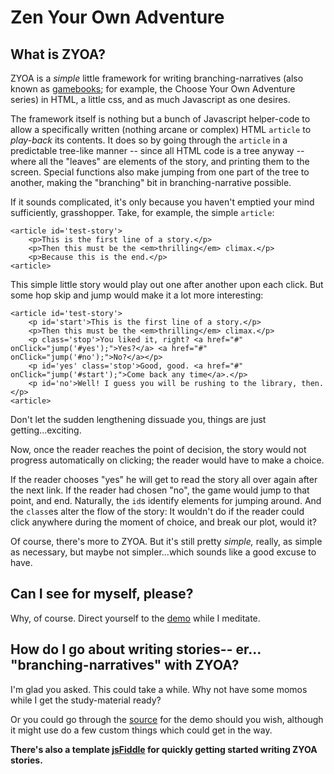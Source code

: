 Zen Your Own Adventure
======================



What is ZYOA?
-------------

ZYOA is a _simple_ little framework for writing branching-narratives (also known as [gamebooks][]; for example, the Choose Your Own Adventure series) in HTML, a little css, and as much Javascript as one desires.

The framework itself is nothing but a bunch of Javascript helper-code to allow a specifically written (nothing arcane or complex) HTML `article` to _play-back_ its contents. It does so by going through the `article` in a predictable tree-like manner -- since all HTML code is a tree anyway -- where all the "leaves" are elements of the story, and printing them to the screen. Special functions also make jumping from one part of the tree to another, making the "branching" bit in branching-narrative possible. 

If it sounds complicated, it's only because you haven't emptied your mind sufficiently, grasshopper. Take, for example, the simple `article`:

    <article id='test-story'>
        <p>This is the first line of a story.</p>
        <p>Then this must be the <em>thrilling</em> climax.</p>
        <p>Because this is the end.</p>
    <article>
    
This simple little story would play out one after another upon each click. But some hop skip and jump would make it a lot more interesting:

    <article id='test-story'>
        <p id='start'>This is the first line of a story.</p>
        <p>Then this must be the <em>thrilling</em> climax.</p>
        <p class='stop'>You liked it, right? <a href="#" onClick="jump('#yes');">Yes?</a> <a href="#" onClick="jump('#no');">No?</a></p>
        <p id='yes' class='stop'>Good, good. <a href="#" onClick="jump('#start');">Come back any time</a>.</p>
        <p id='no'>Well! I guess you will be rushing to the library, then.</p>
    <article>
    
Don't let the sudden lengthening dissuade you, things are just getting...exciting.

Now, once the reader reaches the point of decision, the story would not progress automatically on clicking; the reader would have to make a choice. 

If the reader chooses "yes" he will get to read the story all over again after the next link. If the reader had chosen "no", the game would jump to that point, and end. Naturally, the `id`s identify elements for jumping around. And the `class`es alter the flow of the story: It wouldn't do if the reader could click anywhere during the moment of choice, and break our plot, would it?

Of course, there's more to ZYOA. But it's still pretty _simple,_ really, as simple as necessary, but maybe not simpler...which sounds like a good excuse to have.



Can I see for myself, please?
-----------------------------

Why, of course. Direct yourself to the [demo][] while I meditate.



How do I go about writing stories-- er... "branching-narratives" with ZYOA?
---------------------------------------------------------------------------

I'm glad you asked. This could take a while. Why not have some momos while I get the study-material ready? 

Or you could go through the [source][] for the demo should you wish, although it might use do a few custom things which could get in the way.

**There's also a template [jsFiddle][] for quickly getting started writing ZYOA stories.**



[gamebooks]:    http://en.wikipedia.org/wiki/Gamebook                   "The Wikipedia article for gamebooks."
[demo]:         http://5310.github.com/zyoa/                            "A demo story written using ZYOA."
[source]:       https://github.com/5310/zyoa/blob/master/index.html     "Source for the demo story."
[jsFiddle]:     http://jsfiddle.net/nBCA8/                              "ZYOA Template jsFiddle."
